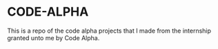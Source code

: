 # CODE-ALPHA
This is a repo of the code alpha projects that I made from the internship granted unto me by Code Alpha.
